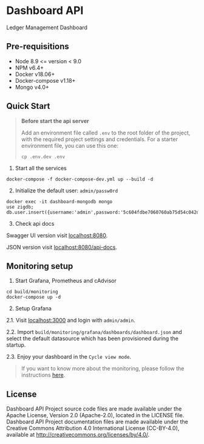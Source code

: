 # Dashboard API

Ledger Management Dashboard

## Pre-requisitions

* Node 8.9 <= version < 9.0
* NPM v6.4+
* Docker v18.06+
* Docker-compose v1.18+
* Mongo v4.0+

## Quick Start

> **Before start the api server**
>
> Add an environment file called `.env` to the root folder of the project, with the required project settings and credentials. For a starter environment file, you can use this one:
> ```
> cp .env.dev .env
> ```

1. Start all the services
```
docker-compose -f docker-compose-dev.yml up --build -d
```

2. Initialize the default user: `admin/passw0rd`
```
docker exec -it dashboard-mongodb mongo
use zigdb;
db.user.insert({username:'admin',password:'5c604fdbe7060760ab75d54c042d71f0e49e621a'});
```

3. Check api docs

Swagger UI version visit [localhost:8080](http://localhost:8080).

JSON version visit [localhost:8080/api-docs](http://localhost:8080/api-docs).

## Monitoring setup

1. Start Grafana, Prometheus and cAdvisor
```
cd build/monitoring
docker-compose up -d
```

2. Setup Grafana

 2.1. Visit [localhost:3000](http://localhost:3000) and login with `admin/admin`.

 2.2. Import `build/monitoring/grafana/dashboards/dashboard.json` and select the default datasource which has been provisioned during the startup.

 2.3. Enjoy your dashboard in the `Cycle view mode`.

> If you want to know more about the monitoring, please follow the instructions [here](./docs/monitoring.md).

## License

Dashboard API Project source code files are made available under the Apache License, Version 2.0 (Apache-2.0), located in the LICENSE file. Dashboard API Project documentation files are made available under the Creative Commons Attribution 4.0 International License (CC-BY-4.0), available at http://creativecommons.org/licenses/by/4.0/.
